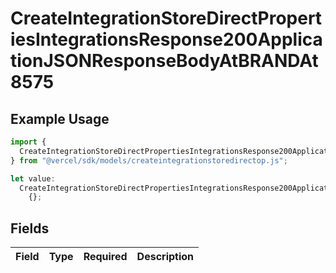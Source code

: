 # CreateIntegrationStoreDirectPropertiesIntegrationsResponse200ApplicationJSONResponseBodyAtBRANDAt8575

## Example Usage

```typescript
import {
  CreateIntegrationStoreDirectPropertiesIntegrationsResponse200ApplicationJSONResponseBodyAtBRANDAt8575,
} from "@vercel/sdk/models/createintegrationstoredirectop.js";

let value:
  CreateIntegrationStoreDirectPropertiesIntegrationsResponse200ApplicationJSONResponseBodyAtBRANDAt8575 =
    {};
```

## Fields

| Field       | Type        | Required    | Description |
| ----------- | ----------- | ----------- | ----------- |